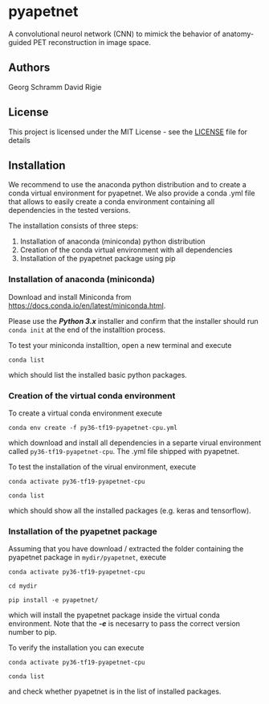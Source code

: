 # pyapetnet

A convolutional neurol network (CNN) to mimick the behavior of anatomy-guided PET 
reconstruction in image space.

## Authors

Georg Schramm
David Rigie

## License 

This project is licensed under the MIT License - see the [LICENSE](LICENSE) file for details

## Installation

We recommend to use the anaconda python distribution and to create a
conda virtual environment for pyapetnet.
We also provide a conda .yml file that allows to easily
create a conda environment containing all dependencies in the
tested versions.

The installation consists of three steps:
1. Installation of anaconda (miniconda) python distribution
2. Creation of the conda virtual environment with all dependencies
3. Installation of the pyapetnet package using pip

### Installation of anaconda (miniconda)

Download and install Miniconda from <https://docs.conda.io/en/latest/miniconda.html>.

Please use the ***Python 3.x*** installer and confirm that the installer
should run ```conda init``` at the end of the installtion process.

To test your miniconda installtion, open a new terminal and execute

```conda list```

which should list the installed basic python packages.

### Creation of the virtual conda environment

To create a virtual conda environment execute

```conda env create -f py36-tf19-pyapetnet-cpu.yml```

which download and install all dependencies in a separte
virual environment called ```py36-tf19-pyapetnet-cpu```.
The .yml file shipped with pyapetnet.

To test the installation of the virual environment, execute

```conda activate py36-tf19-pyapetnet-cpu```

```conda list```

which should show all the installed packages (e.g. keras
and tensorflow).

### Installation of the pyapetnet package

Assuming that you have download / extracted the folder containing
the pyapetnet package in ```mydir/pyapetnet```, execute

```conda activate py36-tf19-pyapetnet-cpu```

```cd mydir```

```pip install -e pyapetnet/```

which will install the pyapetnet package inside the virtual
conda environment.
Note that the ***-e*** is necesarry to pass the correct version
number to pip.

To verify the installation you can execute

```conda activate py36-tf19-pyapetnet-cpu```

```conda list```

and check whether pyapetnet is in the list of installed packages.
